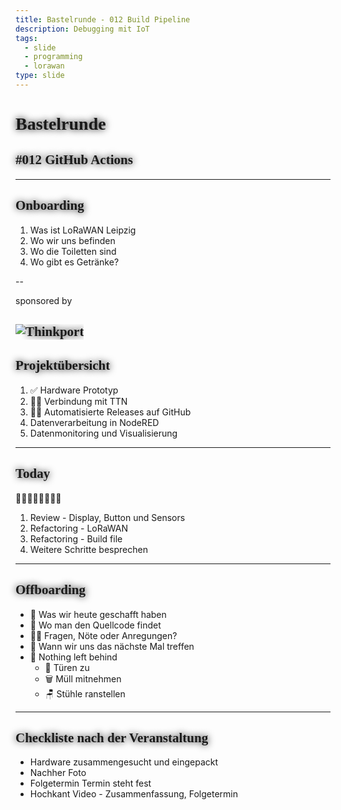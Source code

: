 ```yaml
---
title: Bastelrunde - 012 Build Pipeline
description: Debugging mit IoT
tags:
  - slide
  - programming
  - lorawan
type: slide
---
```


<style>
@import url('https://fonts.googleapis.com/css2?family=Lobster&family=Permanent+Marker&display=swap');
h1, h2 {
	font-family: 'Permanent Marker', cursive !important;
	text-shadow: 0 0 12px #000 !important;
}
</style>

<!-- slide bg="[[andrelademann_22433_constructors_build_a_futuristic_pipeline_th_13717e9c-dc02-411a-bcfb-912d36a06e31.png]]" data-auto-animate     -->

# Bastelrunde 
<!-- element style="padding-top: 30%; text-shadow: 4px 4px 2px 2px #000;" -->
## #012 GitHub Actions

<!-- element style="text-shadow: 4px 4px 2px 2px #000" -->

<!--
**Checkliste bevor es losgeht:**

- [ ] Foto gemacht
- [ ] Tweet gesendet
- [ ] Hochkant Video

-->

---

## Onboarding

1) Was ist LoRaWAN Leipzig
2) Wo wir uns befinden
3) Wo die Toiletten sind
4) Wo gibt es Getränke?

<!--
- [ ] Was ist LoRaWAN Leipzig
	- [ ] Ziele
	- [ ] Wer sind die Leute
- [ ] Wo befinden wir uns (Basislager, Kohlenstraße)
- [ ] Wo sind die Toiletten
- [ ] Wo gibt es Getränke?
-->

--
<!-- slide bg="#ffffff"  data-auto-animate     -->
<!-- element style=" text-shadow: 4px 4px 2px 2px #000; color: #999; font-size: 1rem;" -->
sponsored by

![Thinkport](https://thinkport.digital/wp-content/uploads/elementor/thumbs/Logo_horizontral_new-q79kisryfbimg521qvcamhuu9zgajwl52ie1tm6q0s.png)
--


## Projektübersicht

1) ✅ Hardware Prototyp
2) 👩‍💻 Verbindung mit TTN
3) 👩‍💻 Automatisierte Releases auf GitHub
4) Datenverarbeitung in NodeRED
5) Datenmonitoring und Visualisierung


---
<!-- slide bg="[[vergissberlin_microcontroller_flying_through_clouds_e4ca3e11-4904-4bfb-a259-0a4fbf2dee4e.png]]" data-auto-animate="false"    -->

<grid drag="60 30" bg="#000000cc" style="border-radius: 12px;backdrop-filter: blur(10px);" pad="1em 2em 1em 1em">

## Today

👩‍💻🧑🏼‍💻👨🏻‍💻

1. Review - Display, Button und Sensors
2. Refactoring - LoRaWAN
3. Refactoring - Build file
4. Weitere Schritte besprechen

</grid>

---

## Offboarding

- 🏁 Was wir heute geschafft haben<!-- element class="fragment" -->
- 🔎 Wo man den Quellcode findet<!-- element class="fragment" -->
- 🙋‍♂️ Fragen, Nöte oder Anregungen?<!-- element class="fragment" -->
- 📆 Wann wir uns das nächste Mal treffen<!-- element class="fragment" -->
- 🫥 Nothing left behind<!-- element class="fragment" -->
	- 🚪 Türen zu
	- 🗑️ Müll mitnehmen
	- 🪑 Stühle ranstellen

---

## Checkliste nach der Veranstaltung

-  Hardware zusammengesucht und eingepackt
- Nachher Foto
- Folgetermin Termin steht fest
- Hochkant Video - Zusammenfassung, Folgetermin

